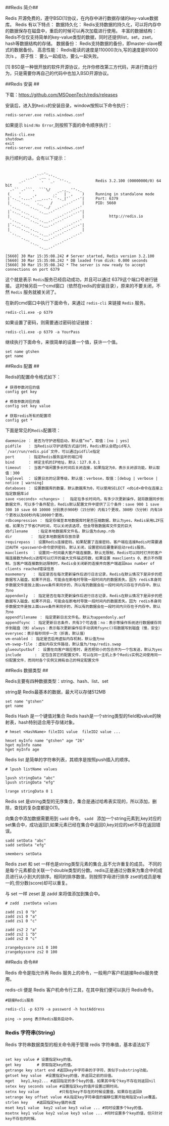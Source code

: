 ##Redis 简介##

Redis 开源免费的，遵守BSD[1]协议，在内存中进行数据存储的key-value数据库。
Redis 有以下特点：
    数据持久化：   Redis支持数据的持久化，可以将内存中的数据保存在磁盘中，重启的时候可以再次加载进行使用。
    丰富的数据结构：Redis不仅仅支持简单的key-value类型的数据，同时还提供list，set，zset，hash等数据结构的存储。
    数据备份：     Redis支持数据的备份，即master-slave模式的数据备份。
    高息性能：     Redis能读的速度是110000次/s,写的速度是81000次/s 。
    原子性：       要么一起成功，要么一起失败。


[1] BSD是一种很开放的软件开源协议，允许你修改第三方代码，并进行商业行为，只是需要你再自己的代码中也加入BSD开源协议。


##Redis 安装 ##

下载：https://github.com/MSOpenTech/redis/releases

安装后，进入到`Redis`的安装目录，window按照以下命令执行：

```
redis-server.exe redis.windows.conf
```

如果提示 `bind:No Error`,则按照下面的命令顺序执行：

```
Redis-cli.exe
shutdown
exit
redis-server.exe redis.windows.conf
```

执行顺利的话，会有以下提示：

```

                _._
           _.-``__ ''-._
      _.-``    `.  `_.  ''-._           Redis 3.2.100 (00000000/0) 64 bit
  .-`` .-```.  ```\/    _.,_ ''-._
 (    '      ,       .-`  | `,    )     Running in standalone mode
 |`-._`-...-` __...-.``-._|'` _.-'|     Port: 6379
 |    `-._   `._    /     _.-'    |     PID: 5660
  `-._    `-._  `-./  _.-'    _.-'
 |`-._`-._    `-.__.-'    _.-'_.-'|
 |    `-._`-._        _.-'_.-'    |           http://redis.io
  `-._    `-._`-.__.-'_.-'    _.-'
 |`-._`-._    `-.__.-'    _.-'_.-'|
 |    `-._`-._        _.-'_.-'    |
  `-._    `-._`-.__.-'_.-'    _.-'
      `-._    `-.__.-'    _.-'
          `-._        _.-'
              `-.__.-'

[5660] 30 Mar 15:35:08.242 # Server started, Redis version 3.2.100
[5660] 30 Mar 15:35:08.242 * DB loaded from disk: 0.000 seconds
[5660] 30 Mar 15:35:08.242 * The server is now ready to accept connections on port 6379

```
这个就是表示 `Redis`服务已经启动成功，并且可以通过 6379这个端口号进行链接。
这时候另启一个cmd窗口（依然在redis的安装目录），原来的不要关闭，不然 `Redis` 服务就被关闭了。

在新的cmd窗口中执行下面命令，来通过 `redis-cli` 来链接 `Redis` 服务。
```
redis-cli.exe -p 6379
```
如果设置了密码，则需要通过密码验证链接：
```
redis-cli.exe -p 6379 -a YourPass
```

继续执行下面命令，来很简单的设置一个值，获许一个值。

```
set name gtshen
get name
```


##Redis 配置 ##

Redis的配置命令格式如下：

```
# 获得参数对应的值
config get key

# 修改参数对应的值
config set key value

# 获取redis所有的配置项
config get *
```

下面是常见的`Redis`配置项：

    daemonize ： 是否为守护进程启动，默认值“no”，取值：[no | yes]
    pidfile   ： 当Redis以守护进程方式运行时，Redis默认会把pid写入`/var/run/redis.pid`文件，可以通过pidfile指定
    port      ： 指定Redis服务监听的端口号
    bind      ： 绑定主机的IP地址，默认：127.0.0.1
    timeout   ： 当客户端闲置多长时间后关闭连接，如果指定为0，表示关闭该功能，默认取值：300
    loglevel  ： 设置日志的记录等级，默认值：verbose，取值：[debug | verbose | notice | warning]
    databases ： 设置数据库的数量，默认数据库为0，可以使用SELECT <dbid>命令在连接上指定数据库id
    save <seconds> <changes> ：  指定在多长时间内，有多少次更新操作，就将数据同步到数据文件，可以多个条件配合，Redis默认配置文件中提供了三个条件：save 900 1 save 300 10 save 60 10000 分别表示900秒（15分钟）内有1个更改，300秒（5分钟）内有10个更改以及60秒内有10000个更改。
    rdbcompression ： 指定存储至本地数据库时是否压缩数据，默认为yes，Redis采用LZF压缩，如果为了节省CPU时间，可以关闭该选项，但会导致数据库文件变的巨大
    dbfilename    ：指定本地数据库文件名，默认值为dump.rdb
    dir        ：  指定本地数据库存放目录
    requirepass ： 设置Redis连接密码，如果配置了连接密码，客户端在连接Redis时需要通过AUTH <password>命令提供密码，默认关闭，设置密码后要重新启动redis服务。
    maxclients  ： 设置同一时间最大客户端连接数，默认无限制，Redis可以同时打开的客户端连接数为Redis进程可以打开的最大文件描述符数，如果设置 maxclients 0，表示不作限制。当客户端连接数到达限制时，Redis会关闭新的连接并向客户端返回max number of clients reached错误信息
    maxmemory   ： 指定是否在每次更新操作后进行日志记录，Redis在默认情况下是异步的把数据写入磁盘，如果不开启，可能会在断电时导致一段时间内的数据丢失。因为 redis本身同步数据文件是按上面save条件来同步的，所以有的数据会在一段时间内只存在于内存中。默认为no
    appendonly  ： 指定是否在每次更新操作后进行日志记录，Redis在默认情况下是异步的把数据写入磁盘，如果不开启，可能会在断电时导致一段时间内的数据丢失。因为 redis本身同步数据文件是按上面save条件来同步的，所以有的数据会在一段时间内只存在于内存中。默认为no
    appendfilename ： 指定更新日志文件名，默认为appendonly.aof
    appendfsync ： 指定更新日志条件，共有3个可选值：no：表示等操作系统进行数据缓存同步到磁盘（快）always：表示每次更新操作后手动调用fsync()将数据写到磁盘（慢，安全）  everysec：表示每秒同步一次（折衷，默认值）
    vm-enabled ： 指定是否启用虚拟内存机制，默认值为no
    vm-swap-file ：虚拟内存文件路径，默认值为/tmp/redis.swap
    glueoutputbuf ： 设置在向客户端应答时，是否把较小的包合并为一个包发送，默认为yes
    include      :  定包含其它的配置文件，可以在同一主机上多个Redis实例之间使用同一份配置文件，而同时各个实例又拥有自己的特定配置文件


##Redis 数据类型 ##

Redis主要有四种数据类型：string、hash、list、set

string是 Redis最基本的数据，最大可以存储512MB

```
set name "gtshen"
get name
```

Redis Hash 是一个键值对集合
Redis hash是一个string类型的field和value的映射表，hash特别适合用于存储对象。

```
# hmset <HashName> fileID1 value  fileID2 value ...

hmset myInfo name "gtshen" age "26"
hget myInfo name
hget myInfo age

```

Redis list 是简单的字符串列表，其顺序是按照push插入的顺序。

```
# lpush listName values

lpush stringData "abc"
lpush stringData "efg"

lrange stringData 0 1

```

Redis set 是string类型的无序集合，集合是通过哈希表实现的，所以添加，删除，查找的复杂度都是O(1)。

向集合中添加数据需要用到 `sadd` 命令。
`sadd ` 添加一个string元素到,key对应的set集合中，成功返回1,如果元素已经在集合中返回0,key对应的set不存在返回错误。

```
sadd setData "abc"
sadd setData "efg"

smembers setData
```

Redis zset 和 set 一样也是string类型元素的集合,且不允许重复的成员。
不同的是每个元素都会关联一个double类型的分数。redis正是通过分数来为集合中的成员进行从小到大的排序。相同的排序数值，则按照字母进行排序
zset的成员是唯一的,但分数(score)却可以重复。

与 set 一样 zeset 是 zadd 来将值添加到集合中。

```
# zadd  zsetData values

zadd zs1 0 "b"
zadd zs1 0 "a"
zadd zs1 0 "c"

zadd zs2 2 "a"
zadd zs2 1 "b"
zadd zs2 0 "c"

zrangebyscore zs1 0 100
zrangebyscore zs2 0 100

```


##Redis 命令##

Redis 命令是指允许再 Redis 服务上的命令，一般用户客户机链接Redis服务使用。

redis-cli 便是 Redis 客户机命令行工具，在其中我们便可以执行 Redis命令。

```
#链接Redis服务

redis-cli -p 6379 -a password -h hostAddress

ping -> pong 表示Redis服务启动中。
```

### Redis 字符串(String) ###

Redis 字符串数据类型的相关命令用于管理 redis 字符串值，基本语法如下

``` 

set key value # 设置指定key的值。
get key       # 获取指定key的值。
getrange key start end #返回key中字符串的子字符，类似于substring功能。
getset key value  #设置指定key的值，并返回之前的旧值。
mget   key1,key2... #返回指定的多个key的值，如果其中有个key不存在则返回nil
setex key seconds value #设置指定key的值并设置过期时间。
setnx key value         #只有在key不存在的时候设置值，如果存在返回0
setrange key offset value #从指定key字符串值的偏移位置开始用指定value覆盖。
strlen key    #返回指定key值的长度
mset key1 value  key2 value key3 value ... #同时设置多个key的值。
msetnx key1 value key2 value key3 value ... #同时设置多个key的值，但只针对key不存在的时候。


```
